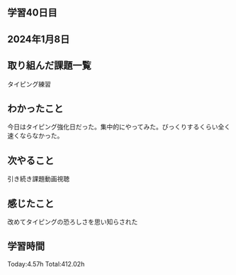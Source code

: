 ## 学習40日目
## 2024年1月8日
## 取り組んだ課題一覧
 タイピング練習
## わかったこと
今日はタイピング強化日だった。集中的にやってみた。びっくりするくらい全く速くならなかった。
## 次やること
引き続き課題動画視聴
## 感じたこと
改めてタイピングの恐ろしさを思い知らされた
## 学習時間
 Today:4.57h
 Total:412.02h
